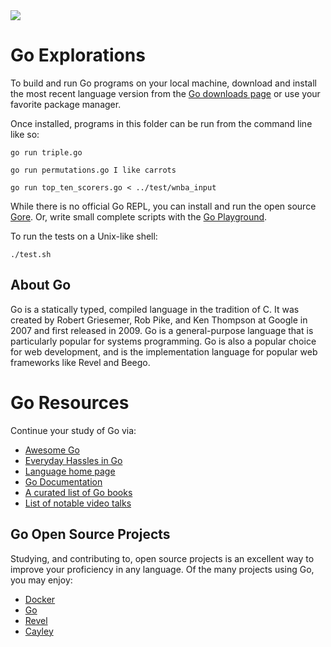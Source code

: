 <img src="https://raw.githubusercontent.com/rtoal/polyglot/master/docs/resources/go-logo-64.png">

# Go Explorations

To build and run Go programs on your local machine, download and install the most recent language version from the [Go downloads page](https://go.dev/doc/install) or use your favorite package manager.

Once installed, programs in this folder can be run from the command line like so:

```
go run triple.go
```

```
go run permutations.go I like carrots
```

```
go run top_ten_scorers.go < ../test/wnba_input
```

While there is no official Go REPL, you can install and run the open source [Gore](https://github.com/x-motemen/gore). Or, write small complete scripts with the [Go Playground](https://play.golang.org/).

To run the tests on a Unix-like shell:

```
./test.sh
```

## About Go

Go is a statically typed, compiled language in the tradition of C. It was created by Robert Griesemer, Rob Pike, and Ken Thompson at Google in 2007 and first released in 2009. Go is a general-purpose language that is particularly popular for systems programming. Go is also a popular choice for web development, and is the implementation language for popular web frameworks like Revel and Beego.

# Go Resources

Continue your study of Go via:

- [Awesome Go](https://github.com/avelino/awesome-go)
- [Everyday Hassles in Go](http://crufter.com/2014/12/01/everyday-hassles-in-go/)
- [Language home page](https://golang.org/)
- [Go Documentation](https://golang.org/doc/)
- [A curated list of Go books](https://github.com/golang/go/wiki/Books)
- [List of notable video talks](https://github.com/golang/go/wiki/GoTalks)

## Go Open Source Projects

Studying, and contributing to, open source projects is an excellent way to improve your proficiency in any language. Of the many projects using Go, you may enjoy:

- [Docker](https://github.com/docker/docker)
- [Go](https://github.com/golang/go)
- [Revel](https://github.com/revel/revel)
- [Cayley](https://github.com/google/cayley)
